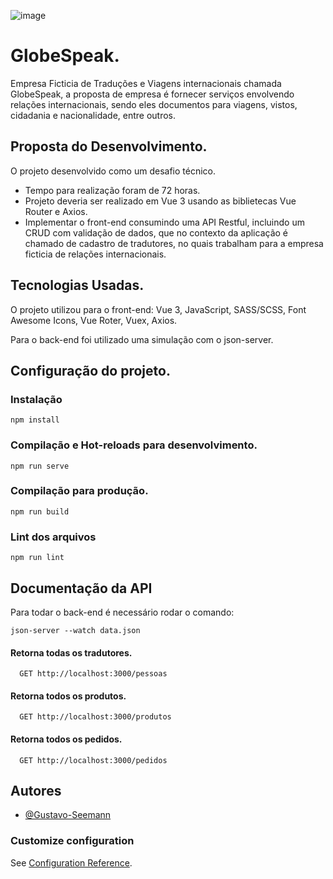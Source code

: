 
![image](https://github.com/Gustavo-Seemann/Gustavo-Seemann/assets/101838119/c6fcc374-4b5e-44bb-bd10-9fd9f92d8fc1)



# GlobeSpeak.

Empresa Ficticia de Traduções e Viagens internacionais chamada GlobeSpeak, a proposta de empresa é fornecer serviços envolvendo relações internacionais, sendo eles documentos para viagens, vistos, cidadania e nacionalidade, entre outros.

## Proposta do Desenvolvimento.

O projeto desenvolvido como um desafio técnico. 
- Tempo para realização foram de 72 horas.
- Projeto deveria ser realizado em Vue 3 usando as biblietecas Vue Router e Axios.
- Implementar o front-end consumindo uma API Restful, incluindo um CRUD com validação de dados, que no contexto da aplicação é chamado de cadastro de tradutores, no quais trabalham para a empresa ficticia de relações internacionais.

## Tecnologias Usadas.

O projeto utilizou para o front-end: Vue 3, JavaScript, SASS/SCSS, Font Awesome Icons, Vue Roter, Vuex, Axios.

Para o back-end foi utilizado uma simulação com o json-server.

## Configuração do projeto.

### Instalação
```
npm install
```

### Compilação e Hot-reloads para desenvolvimento.
```
npm run serve
```

### Compilação para produção.
```
npm run build
```

### Lint dos arquivos
```
npm run lint
```

## Documentação da API

Para todar o back-end é necessário rodar o comando:

```json-server --watch data.json```

#### Retorna todas os tradutores.

```http
  GET http://localhost:3000/pessoas
```


#### Retorna todos os produtos.

```http
  GET http://localhost:3000/produtos
```

#### Retorna todos os pedidos.

```http
  GET http://localhost:3000/pedidos
```


## Autores

- [@Gustavo-Seemann](https://www.github.com/Gustavo-Seemann)


### Customize configuration
See [Configuration Reference](https://cli.vuejs.org/config/).
